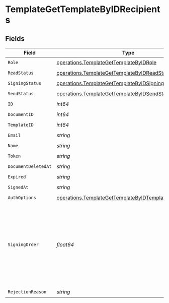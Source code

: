 # TemplateGetTemplateByIDRecipients


## Fields

| Field                                                                                                                            | Type                                                                                                                             | Required                                                                                                                         | Description                                                                                                                      |
| -------------------------------------------------------------------------------------------------------------------------------- | -------------------------------------------------------------------------------------------------------------------------------- | -------------------------------------------------------------------------------------------------------------------------------- | -------------------------------------------------------------------------------------------------------------------------------- |
| `Role`                                                                                                                           | [operations.TemplateGetTemplateByIDRole](../../models/operations/templategettemplatebyidrole.md)                                 | :heavy_check_mark:                                                                                                               | N/A                                                                                                                              |
| `ReadStatus`                                                                                                                     | [operations.TemplateGetTemplateByIDReadStatus](../../models/operations/templategettemplatebyidreadstatus.md)                     | :heavy_check_mark:                                                                                                               | N/A                                                                                                                              |
| `SigningStatus`                                                                                                                  | [operations.TemplateGetTemplateByIDSigningStatus](../../models/operations/templategettemplatebyidsigningstatus.md)               | :heavy_check_mark:                                                                                                               | N/A                                                                                                                              |
| `SendStatus`                                                                                                                     | [operations.TemplateGetTemplateByIDSendStatus](../../models/operations/templategettemplatebyidsendstatus.md)                     | :heavy_check_mark:                                                                                                               | N/A                                                                                                                              |
| `ID`                                                                                                                             | *int64*                                                                                                                          | :heavy_check_mark:                                                                                                               | N/A                                                                                                                              |
| `DocumentID`                                                                                                                     | *int64*                                                                                                                          | :heavy_check_mark:                                                                                                               | N/A                                                                                                                              |
| `TemplateID`                                                                                                                     | *int64*                                                                                                                          | :heavy_check_mark:                                                                                                               | N/A                                                                                                                              |
| `Email`                                                                                                                          | *string*                                                                                                                         | :heavy_check_mark:                                                                                                               | N/A                                                                                                                              |
| `Name`                                                                                                                           | *string*                                                                                                                         | :heavy_check_mark:                                                                                                               | N/A                                                                                                                              |
| `Token`                                                                                                                          | *string*                                                                                                                         | :heavy_check_mark:                                                                                                               | N/A                                                                                                                              |
| `DocumentDeletedAt`                                                                                                              | *string*                                                                                                                         | :heavy_check_mark:                                                                                                               | N/A                                                                                                                              |
| `Expired`                                                                                                                        | *string*                                                                                                                         | :heavy_check_mark:                                                                                                               | N/A                                                                                                                              |
| `SignedAt`                                                                                                                       | *string*                                                                                                                         | :heavy_check_mark:                                                                                                               | N/A                                                                                                                              |
| `AuthOptions`                                                                                                                    | [operations.TemplateGetTemplateByIDTemplatesAuthOptions](../../models/operations/templategettemplatebyidtemplatesauthoptions.md) | :heavy_check_mark:                                                                                                               | N/A                                                                                                                              |
| `SigningOrder`                                                                                                                   | *float64*                                                                                                                        | :heavy_check_mark:                                                                                                               | The order in which the recipient should sign the document. Only works if the document is set to sequential signing.              |
| `RejectionReason`                                                                                                                | *string*                                                                                                                         | :heavy_check_mark:                                                                                                               | N/A                                                                                                                              |